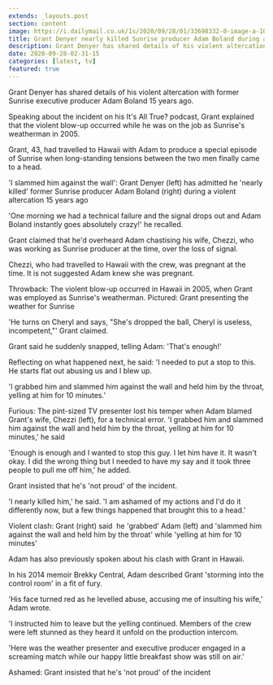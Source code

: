 ```yaml
---
extends: _layouts.post
section: content
image: https://i.dailymail.co.uk/1s/2020/09/28/01/33698332-0-image-a-101_1601252465803.jpg 
title: Grant Denyer nearly killed Sunrise producer Adam Boland during altercation about wife Chezzi 
description: Grant Denyer has shared details of his violent altercation with former Sunrise executive producer Adam Boland 15 years ago.    
date: 2020-09-28-02-31-15 
categories: [latest, tv] 
featured: true 
--- 
```

Grant Denyer has shared details of his violent altercation with former Sunrise executive producer Adam Boland 15 years ago.

Speaking about the incident on his It's All True? podcast, Grant explained that the violent blow-up occurred while he was on the job as Sunrise's weatherman in 2005.

Grant, 43, had travelled to Hawaii with Adam to produce a special episode of Sunrise when long-standing tensions between the two men finally came to a head.

'I slammed him against the wall': Grant Denyer (left) has admitted he 'nearly killed' former Sunrise producer Adam Boland (right) during a violent altercation 15 years ago

'One morning we had a technical failure and the signal drops out and Adam Boland instantly goes absolutely crazy!' he recalled.

Grant claimed that he'd overheard Adam chastising his wife, Chezzi, who was working as Sunrise producer at the time, over the loss of signal.

Chezzi, who had travelled to Hawaii with the crew, was pregnant at the time. It is not suggested Adam knew she was pregnant.

Throwback: The violent blow-up occurred in Hawaii in 2005, when Grant was employed as Sunrise's weatherman. Pictured: Grant presenting the weather for Sunrise 

'He turns on Cheryl and says, "She's dropped the ball, Cheryl is useless, incompetent,"' Grant claimed.

Grant said he suddenly snapped, telling Adam: 'That's enough!'

Reflecting on what happened next, he said: 'I needed to put a stop to this. He starts flat out abusing us and I blew up.

'I grabbed him and slammed him against the wall and held him by the throat, yelling at him for 10 minutes.' 

Furious: The pint-sized TV presenter lost his temper when Adam blamed Grant's wife, Chezzi (left), for a technical error. 'I grabbed him and slammed him against the wall and held him by the throat, yelling at him for 10 minutes,' he said

'Enough is enough and I wanted to stop this guy. I let him have it. It wasn't okay. I did the wrong thing but I needed to have my say and it took three people to pull me off him,' he added. 

Grant insisted that he's 'not proud' of the incident. 

'I nearly killed him,' he said. 'I am ashamed of my actions and I'd do it differently now, but a few things happened that brought this to a head.' 

Violent clash: Grant (right) said  he 'grabbed' Adam (left) and 'slammed him against the wall and held him by the throat' while 'yelling at him for 10 minutes'  

Adam has also previously spoken about his clash with Grant in Hawaii.

In his 2014 memoir Brekky Central, Adam described Grant 'storming into the control room' in a fit of fury.

'His face turned red as he levelled abuse, accusing me of insulting his wife,' Adam wrote.

'I instructed him to leave but the yelling continued. Members of the crew were left stunned as they heard it unfold on the production intercom.  

'Here was the weather presenter and executive producer engaged in a screaming match while our happy little breakfast show was still on air.'

Ashamed: Grant insisted that he's 'not proud' of the incident

